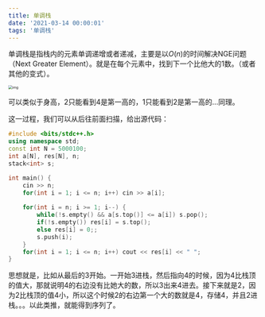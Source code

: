 ```yaml
---
title: 单调栈
date: '2021-03-14 00:00:01'
tags: '单调栈'
---
```


单调栈是指栈内的元素单调递增或者递减，主要是以$O(n)$的时间解决NGE问题（Next Greater Element）。就是在每个元素中，找到下一个比他大的1数。（或者其他的变式）。

<img src="https://cdn.jsdelivr.net/gh/InverseDa/image@master/image/68747470733a2f2f6c6162756c61646f6e672e6769746875622e696f2f616c676f2f696d616765732f2545352538442539352545382542302538332545362541302538382f312e6a706567.jpeg" alt="img" style="zoom:50%;" />

可以类似于身高，2只能看到4是第一高的，1只能看到2是第一高的...同理。

这一过程，我们可以从后往前面扫描，给出源代码：

```c++
#include <bits/stdc++.h>
using namespace std;
const int N = 5000100;
int a[N], res[N], n;
stack<int> s;

int main() {
    cin >> n;
    for(int i = 1; i <= n; i++) cin >> a[i];
    
    for(int i = n; i >= 1; i--) {
        while(!s.empty() && a[s.top()] <= a[i]) s.pop();
        if(!s.empty()) res[i] = s.top();
        else res[i] = 0;;
        s.push(i);
    }
    for(int i = 1; i <= n; i++) cout << res[i] << " ";
}
```

思想就是，比如从最后的3开始。一开始3进栈，然后指向4的时候，因为4比栈顶的值大，那就说明4的右边没有比她大的数，所以3出来4进去。接下来就是2，因为2比栈顶的值4小，所以这个时候2的右边第一个大的数就是4，存储4，并且2进栈。。。以此类推，就能得到序列了。